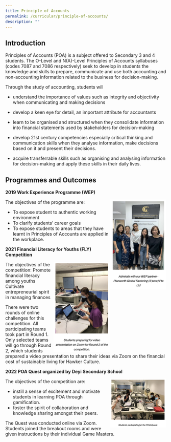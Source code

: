 ```yaml
---
title: Principle of Accounts
permalink: /curricular/principle-of-accounts/
description: ""
---
```

Introduction
------------

Principles of Accounts (POA) is a subject offered to Secondary 3 and 4 students. The O-Level and N(A)-Level Principles of Accounts syllabuses (codes 7087 and 7086 respectively) seek to develop in students the knowledge and skills to prepare, communicate and use both accounting and non-accounting information related to the business for decision-making.

  

Through the study of accounting, students will

*   understand the importance of values such as integrity and objectivity when communicating and making decisions

*   develop a keen eye for detail, an important attribute for accountants

*   learn to be organised and structured when they consolidate information into financial statements used by stakeholders for decision-making

*   develop 21st century competencies especially critical thinking and communication skills when they analyse information, make decisions based on it and present their decisions.

*   acquire transferrable skills such as organising and analysing information for decision-making and apply these skills in their daily lives.

Programmes and Outcomes
------------
**2019 Work Experience Programme (WEP)**

<img src="/images/poa.png" style="width:35%;float:right">
		 
The objectives of the programme are:
* To expose student to authentic working environment
* To clarify students’ career goals
* To expose students to areas that they have learnt in Principles of Accounts are applied in the workplace.

**2021 Financial Literacy for Youths (FLY) Competition**

<img src="/images/poa3.png" style="width:35%;float:right">
The objectives of the competition:
Promote financial literacy among youths
Cultivate entrepreneurial spirit in managing finances

There were two rounds of online challenges for this competition. All participating teams took part in Round 1. Only selected teams will go through Round 2, which students prepared a video presentation to share their ideas via Zoom on the financial cost of sustainable living for Hawker Culture.

**2022 POA Quest organized by Deyi Secondary School**

<img src="/images/poa4.png" style="width:35%;float:right">

The objectives of the competition are:

*   instill a sense of excitement and motivate students in learning POA through gamification.
*   foster the spirit of collaboration and knowledge sharing amongst their peers.

  

The Quest was conducted online via Zoom.  
Students joined the breakout rooms and were given instructions by their individual Game Masters.



